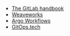 - [The GitLab handbook](https://about.gitlab.com/handbook/)
- [Weaveworks](https://www.weave.works)
- [Argo Workflows](https://github.com/argoproj/argo)
- [GitOps.tech](https://www.gitops.tech)